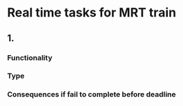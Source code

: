 # Real time tasks for MRT train
## 1. 
### Functionality
### Type
### Consequences if fail to complete before deadline
